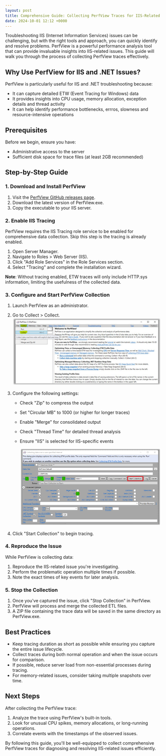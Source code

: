 ```yaml
---
layout: post
title: Comprehensive Guide: Collecting PerfView Traces for IIS-Related Issues
date: 2024-10-01 12:12 +0000
---
```


Troubleshooting IIS (Internet Information Services) issues can be challenging, but with the right tools and approach, you can quickly identify and resolve problems. PerfView is a powerful performance analysis tool that can provide invaluable insights into IIS-related issues. This guide will walk you through the process of collecting PerfView traces effectively.

## Why Use PerfView for IIS and .NET Issues?

PerfView is particularly useful for IIS and .NET troubleshooting because:

*   It can capture detailed ETW (Event Tracing for Windows) data
*   It provides insights into CPU usage, memory allocation, exception details and thread activity
*   It can help identify performance bottlenecks, errros, slowness and resource-intensive operations

## Prerequisites

Before we begin, ensure you have:

*   Administrative access to the server
*   Sufficient disk space for trace files (at least 2GB recommended)

## Step-by-Step Guide

### 1\. Download and Install PerfView

1.  Visit the [PerfView GitHub releases page](https://github.com/microsoft/perfview/releases).
2.  Download the latest version of PerfView.exe.
3.  Copy the executable to your IIS server.

### 2\. Enable IIS Tracing

PerfView requires the IIS Tracing role service to be enabled for comprehensive data collection. Skip this step is the tracing is already enabled.

1.  Open Server Manager.
2.  Navigate to Roles > Web Server (IIS).
3.  Click "Add Role Services" in the Role Services section.
4.  Select "Tracing" and complete the installation wizard.

**Note**: Without tracing enabled, ETW traces will only include HTTP.sys information, limiting the usefulness of the collected data.

### 3\. Configure and Start PerfView Collection

1.  Launch PerfView as an administrator.
2.  Go to Collect > Collect.  
    ![](https://github.com/tripvik/tripvik.github.io/blob/main/assets/perfview1.png?raw=true)
3.  Configure the following settings:
    *   Check "Zip" to compress the output
    *   Set "Circular MB" to 1000 (or higher for longer traces)
    *   Enable "Merge" for consolidated output
    *   Check "Thread Time" for detailed thread analysis
    *   Ensure "IIS" is selected for IIS-specific events
        
        ![](https://github.com/tripvik/tripvik.github.io/blob/main/assets/perfview2.png?raw=true)
        
4.  Click "Start Collection" to begin tracing.

### 4\. Reproduce the Issue

While PerfView is collecting data:

1.  Reproduce the IIS-related issue you're investigating.
2.  Perform the problematic operation multiple times if possible.
3.  Note the exact times of key events for later analysis.

### 5\. Stop the Collection

1.  Once you've captured the issue, click "Stop Collection" in PerfView.
2.  PerfView will process and merge the collected ETL files.
3.  A ZIP file containing the trace data will be saved in the same directory as PerfView.exe.

## Best Practices

*   Keep tracing duration as short as possible while ensuring you capture the entire issue lifecycle.
*   Collect traces during both normal operation and when the issue occurs for comparison.
*   If possible, reduce server load from non-essential processes during tracing.
*   For memory-related issues, consider taking multiple snapshots over time.

## Next Steps

After collecting the PerfView trace:

1.  Analyze the trace using PerfView's built-in tools.
2.  Look for unusual CPU spikes, memory allocations, or long-running operations.
3.  Correlate events with the timestamps of the observed issues.

By following this guide, you'll be well-equipped to collect comprehensive PerfView traces for diagnosing and resolving IIS-related issues efficiently.
